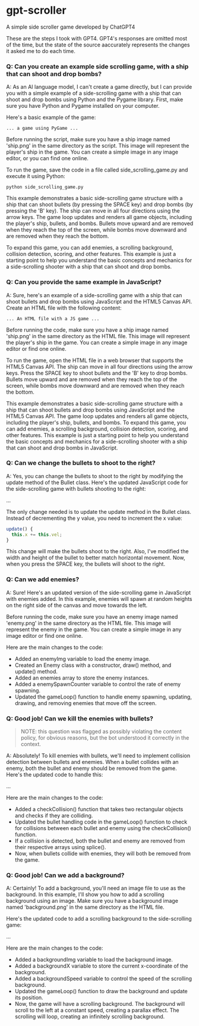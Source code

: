 # gpt-scroller
A simple side scroller game developed by ChatGPT4

These are the steps I took with GPT4. GPT4's responses are omitted most of the time, but the state of the source aaccurately represents the changes it asked me to do each time.

### Q: Can you create an example side scrolling game, with a ship that can shoot and drop bombs?

A: As an AI language model, I can't create a game directly, but I can provide you with a simple example of a side-scrolling game with a ship that can shoot and drop bombs using Python and the Pygame library. First, make sure you have Python and Pygame installed on your computer.

Here's a basic example of the game:
```
... a game using PyGame ...
```

Before running the script, make sure you have a ship image named 'ship.png' in the same directory as the script. This image will represent the player's ship in the game. You can create a simple image in any image editor, or you can find one online.

To run the game, save the code in a file called side_scrolling_game.py and execute it using Python:
```
python side_scrolling_game.py
```

This example demonstrates a basic side-scrolling game structure with a ship that can shoot bullets (by pressing the SPACE key) and drop bombs (by pressing the 'B' key). The ship can move in all four directions using the arrow keys. The game loop updates and renders all game objects, including the player's ship, bullets, and bombs. Bullets move upward and are removed when they reach the top of the screen, while bombs move downward and are removed when they reach the bottom.

To expand this game, you can add enemies, a scrolling background, collision detection, scoring, and other features. This example is just a starting point to help you understand the basic concepts and mechanics for a side-scrolling shooter with a ship that can shoot and drop bombs.

### Q: Can you provide the same example in JavaScript?

A: Sure, here's an example of a side-scrolling game with a ship that can shoot bullets and drop bombs using JavaScript and the HTML5 Canvas API. Create an HTML file with the following content:

```
... An HTML file with a JS game ...
```

Before running the code, make sure you have a ship image named 'ship.png' in the same directory as the HTML file. This image will represent the player's ship in the game. You can create a simple image in any image editor or find one online.

To run the game, open the HTML file in a web browser that supports the HTML5 Canvas API. The ship can move in all four directions using the arrow keys. Press the SPACE key to shoot bullets and the 'B' key to drop bombs. Bullets move upward and are removed when they reach the top of the screen, while bombs move downward and are removed when they reach the bottom.

This example demonstrates a basic side-scrolling game structure with a ship that can shoot bullets and drop bombs using JavaScript and the HTML5 Canvas API. The game loop updates and renders all game objects, including the player's ship, bullets, and bombs. To expand this game, you can add enemies, a scrolling background, collision detection, scoring, and other features. This example is just a starting point to help you understand the basic concepts and mechanics for a side-scrolling shooter with a ship that can shoot and drop bombs in JavaScript.

### Q: Can we change the bullets to shoot to the right?

A: Yes, you can change the bullets to shoot to the right by modifying the update method of the Bullet class. Here's the updated JavaScript code for the side-scrolling game with bullets shooting to the right:

...

The only change needed is to update the update method in the Bullet class. Instead of decrementing the y value, you need to increment the x value:
```javascript
update() {
  this.x += this.vel;
}
```

This change will make the bullets shoot to the right. Also, I've modified the width and height of the bullet to better match horizontal movement. Now, when you press the SPACE key, the bullets will shoot to the right.

### Q: Can we add enemies?

A: Sure! Here's an updated version of the side-scrolling game in JavaScript with enemies added. In this example, enemies will spawn at random heights on the right side of the canvas and move towards the left.

Before running the code, make sure you have an enemy image named 'enemy.png' in the same directory as the HTML file. This image will represent the enemy in the game. You can create a simple image in any image editor or find one online.

Here are the main changes to the code:

- Added an enemyImg variable to load the enemy image.
- Created an Enemy class with a constructor, draw() method, and update() method.
- Added an enemies array to store the enemy instances.
- Added a enemySpawnCounter variable to control the rate of enemy spawning.
- Updated the gameLoop() function to handle enemy spawning, updating, drawing, and removing enemies that move off the screen.

### Q: Good job! Can we kill the enemies with bullets?
> NOTE: this question was flagged as possibly violating the content policy, for obvious reasons, but the bot understood it correctly in the context.

A: Absolutely! To kill enemies with bullets, we'll need to implement collision detection between bullets and enemies. When a bullet collides with an enemy, both the bullet and enemy should be removed from the game. Here's the updated code to handle this:

...

Here are the main changes to the code:

- Added a checkCollision() function that takes two rectangular objects and checks if they are colliding.
- Updated the bullet handling code in the gameLoop() function to check for collisions between each bullet and enemy using the checkCollision() function.
- If a collision is detected, both the bullet and enemy are removed from their respective arrays using splice().
- Now, when bullets collide with enemies, they will both be removed from the game.

### Q: Good job! Can we add a background?

A: Certainly! To add a background, you'll need an image file to use as the background. In this example, I'll show you how to add a scrolling background using an image. Make sure you have a background image named 'background.png' in the same directory as the HTML file.

Here's the updated code to add a scrolling background to the side-scrolling game:

...

Here are the main changes to the code:

- Added a backgroundImg variable to load the background image.
- Added a backgroundX variable to store the current x-coordinate of the background.
- Added a backgroundSpeed variable to control the speed of the scrolling background.
- Updated the gameLoop() function to draw the background and update its position.
- Now, the game will have a scrolling background. The background will scroll to the left at a constant speed, creating a parallax effect. The scrolling will loop, creating an infinitely scrolling background.